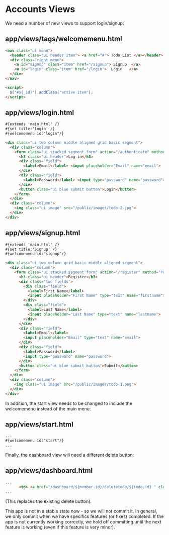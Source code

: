 # Accounts Views

We need a number of new views to support login/signup:

## app/views/tags/welcomemenu.html

~~~html
<nav class="ui menu">
  <header class="ui header item"> <a href="#"> Todo List </a></header>
  <div class="right menu">
    <a id="signup" class="item" href="/signup"> Signup  </a>
    <a id="login" class="item" href="/login">  Login   </a>
  </div>
</nav>

<script>
  $("#${_id}").addClass("active item");
</script>
~~~

## app/views/login.html

~~~html
#{extends 'main.html' /}
#{set title:'login' /}
#{welcomemenu id:"login"/}

<div class="ui two column middle aligned grid basic segment">
  <div class="column">
    <form class="ui stacked segment form" action="/authenticate" method="POST">
      <h3 class="ui header">Log-in</h3>
      <div class="field">
        <label>Email</label> <input placeholder="Email" name="email">
      </div>
      <div class="field">
        <label>Password</label> <input type="password" name="password">
      </div>
      <button class="ui blue submit button">Login</button>
    </form>
  </div>
  <div class="column">
    <img class="ui image" src="/public/images/todo-2.jpg">
  </div>
</div>
~~~

## app/views/signup.html

~~~html
#{extends 'main.html' /}
#{set title:'Signup' /}
#{welcomemenu id:"signup"/}

<div class="ui two column grid basic middle aligned segment">
  <div class="column">
    <form class="ui stacked segment form" action="/register" method="POST">
      <h3 class="ui header">Register</h3>
      <div class="two fields">
        <div class="field">
          <label>First Name</label>
          <input placeholder="First Name" type="text" name="firstname">
        </div>
        <div class="field">
          <label>Last Name</label>
          <input placeholder="Last Name" type="text" name="lastname">
        </div>
      </div>
      <div class="field">
        <label>Email</label>
        <input placeholder="Email" type="text" name="email">
      </div>
      <div class="field">
        <label>Password</label>
        <input type="password" name="password">
      </div>
      <button class="ui blue submit button">Submit</button>
    </form>
  </div>
  <div class="column">
    <img class="ui image" src="/public/images/todo-1.png">
  </div>
</div>
~~~

In addition, the start view needs to be changed to include the welcomemenu instead of the main menu:

## app/views/start.html

~~~html
...
#{welcomemenu id:"start"/}
...
~~~

Finally, the dashboard view will need a different delete button:

## app/views/dashboard.html

~~~html
...
      <td> <a href="/dashboard/${member.id}/deletetodo/${todo.id} " class="ui tiny red button"> Delete </a> </td>
...
~~~

(This  replaces the existing delete button).

This app is not in a stable state now - so we will not commit it. In general, we only commit when we have specifics features (or fixes) completed. If the app is not currently working correctly, we hold off committing until the next feature is working (even if this feature is very minor).

